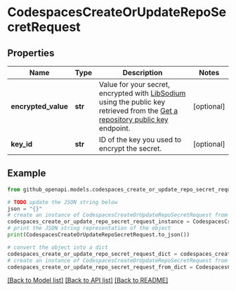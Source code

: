 # CodespacesCreateOrUpdateRepoSecretRequest


## Properties

Name | Type | Description | Notes
------------ | ------------- | ------------- | -------------
**encrypted_value** | **str** | Value for your secret, encrypted with [LibSodium](https://libsodium.gitbook.io/doc/bindings_for_other_languages) using the public key retrieved from the [Get a repository public key](https://docs.github.com/rest/codespaces/repository-secrets#get-a-repository-public-key) endpoint. | [optional] 
**key_id** | **str** | ID of the key you used to encrypt the secret. | [optional] 

## Example

```python
from github_openapi.models.codespaces_create_or_update_repo_secret_request import CodespacesCreateOrUpdateRepoSecretRequest

# TODO update the JSON string below
json = "{}"
# create an instance of CodespacesCreateOrUpdateRepoSecretRequest from a JSON string
codespaces_create_or_update_repo_secret_request_instance = CodespacesCreateOrUpdateRepoSecretRequest.from_json(json)
# print the JSON string representation of the object
print(CodespacesCreateOrUpdateRepoSecretRequest.to_json())

# convert the object into a dict
codespaces_create_or_update_repo_secret_request_dict = codespaces_create_or_update_repo_secret_request_instance.to_dict()
# create an instance of CodespacesCreateOrUpdateRepoSecretRequest from a dict
codespaces_create_or_update_repo_secret_request_from_dict = CodespacesCreateOrUpdateRepoSecretRequest.from_dict(codespaces_create_or_update_repo_secret_request_dict)
```
[[Back to Model list]](../README.md#documentation-for-models) [[Back to API list]](../README.md#documentation-for-api-endpoints) [[Back to README]](../README.md)


